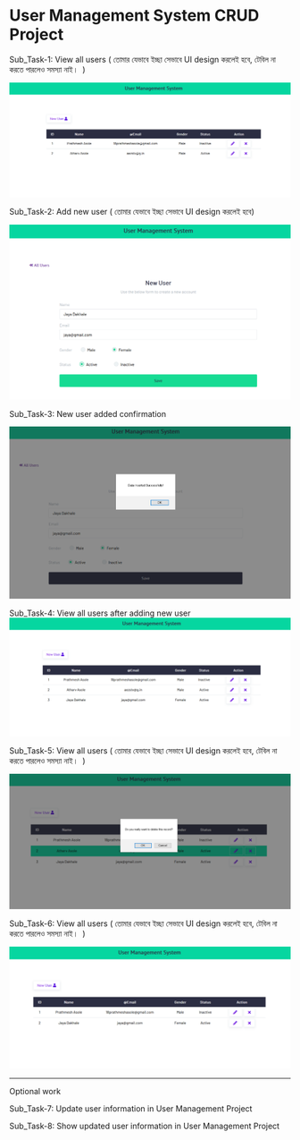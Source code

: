 # User Management System CRUD Project

Sub\_Task-1: View all users ( তোমার যেভাবে ইচ্ছা সেভাবে UI design করলেই হবে, টেবিল না করতে পারলেও সমস্যা নাই।  )

![](images/image6.png)

Sub\_Task-2: Add new user ( তোমার যেভাবে ইচ্ছা সেভাবে UI design করলেই হবে)

![](images/image1.png)

Sub\_Task-3: New user added confirmation

![](images/image4.png)

Sub\_Task-4: View all users after adding new user![](images/image3.png)

Sub\_Task-5: View all users ( তোমার যেভাবে ইচ্ছা সেভাবে UI design করলেই হবে, টেবিল না করতে পারলেও সমস্যা নাই।  )

![](images/image5.png)

Sub\_Task-6: View all users ( তোমার যেভাবে ইচ্ছা সেভাবে UI design করলেই হবে, টেবিল না করতে পারলেও সমস্যা নাই।  )

![](images/image2.png)

* * *

Optional work

Sub\_Task-7: Update user information in User Management Project

Sub\_Task-8: Show updated user information in User Management Project
